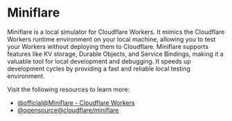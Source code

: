# Miniflare

Miniflare is a local simulator for Cloudflare Workers. It mimics the Cloudflare Workers runtime environment on your local machine, allowing you to test your Workers without deploying them to Cloudflare. Miniflare supports features like KV storage, Durable Objects, and Service Bindings, making it a valuable tool for local development and debugging. It speeds up development cycles by providing a fast and reliable local testing environment.

Visit the following resources to learn more:

- [@official@Miniflare - Cloudflare Workers](https://developers.cloudflare.com/workers/testing/miniflare/)
- [@opensource@cloudflare/miniflare](https://github.com/cloudflare/miniflare)